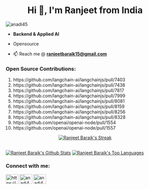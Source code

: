 <!---<a href="#"><img width="100%" height="400px" src="https://www.cyberark.com/wp-content/uploads/2019/11/Developer.jpg"/></a>-->

<h1 align="center">Hi 👋, I'm Ranjeet from India</h1>

<p align="left"> <img src="https://komarev.com/ghpvc/?username=anadi45&label=Profile%20views&color=0e75b6&style=flat" alt="anadi45" /> </p>

- **Backend & Applied AI**

- Opensource

- 📫 Reach me @ **ranjeetbaraik15@gmail.com**

<h3 align="left">Open Source Contributions:</h3>
<ol>
    <li>https://github.com/langchain-ai/langchainjs/pull/7403</li>
    <li>https://github.com/langchain-ai/langchainjs/pull/7438</li>
    <li>https://github.com/langchain-ai/langchainjs/pull/7817</li>
    <li>https://github.com/langchain-ai/langchainjs/pull/7999</li>
    <li>https://github.com/langchain-ai/langchainjs/pull/8081</li>
    <li>https://github.com/langchain-ai/langchainjs/pull/8159</li>
    <li>https://github.com/langchain-ai/langchainjs/pull/8256</li>
    <li>https://github.com/langchain-ai/langchainjs/pull/8328</li>
    <li>https://github.com/openai/openai-node/pull/1554</li>
    <li>https://github.com/openai/openai-node/pull/1557</li>
</ol>

<p align="center">
    <a href="https://github.com/anadi45/github-readme-streak-stats">
        <img title="🔥 Get streak stats for your profile at git.io/streak-stats" alt="Ranjeet Baraik's Streak" src="https://github-readme-streak-stats.herokuapp.com/?user=anadi45&theme=black-ice&hide_border=true&stroke=0000&background=060A0CD0"/>
    </a>
</p>

<br/>
<a href="https://github.com/anadi45/github-readme-stats"><img alt="Ranjeet Baraik's Github Stats" src="https://github-readme-stats.vercel.app/api?username=anadi45&show_icons=true&count_private=true&theme=react&hide_border=true&bg_color=0D1117" /></a>
<a href="https://github.com/rajprem4214/github-readme-stats"><img alt="Ranjeet Baraik's Top Languages" src="https://github-readme-stats.vercel.app/api/top-langs/?username=anadi45&langs_count=8&count_private=true&layout=compact&theme=react&hide_border=true&bg_color=0D1117" /></a>
<br/>

<!---<a href="https://activity-graph.herokuapp.com/graph?username=anadi45&hide_border=true&area=true&point=transparent&theme=react-dark"><img alt="Ranjeet Baraik's Activity Graph" src="https://activity-graph.herokuapp.com/graph?username=anadi45&bg_color=0D1117&color=5BCDEC&line=5BCDEC&point=FFFFFF&hide_border=true" /></a>-->

<h3 align="left">Connect with me:</h3>
<p align="left">

<a href="https://www.linkedin.com/in/ranjeet-baraik-b803231a0/" target="blank"><img align="center" src="https://raw.githubusercontent.com/rahuldkjain/github-profile-readme-generator/master/src/images/icons/Social/linked-in-alt.svg" alt="https://www.linkedin.com/in/ranjeet-baraik-b803231a0/" height="30" width="40" /></a>
<a href="https://stackoverflow.com/users/16178288/anadi45" target="blank"><img align="center" src="https://raw.githubusercontent.com/rahuldkjain/github-profile-readme-generator/master/src/images/icons/Social/stack-overflow.svg" alt="anadi45" height="30" width="40" /></a>
<a href="https://www.leetcode.com/anadi45" target="blank"><img align="center" src="https://raw.githubusercontent.com/rahuldkjain/github-profile-readme-generator/master/src/images/icons/Social/leet-code.svg" alt="anadi45" height="30" width="40" /></a>

</p>
